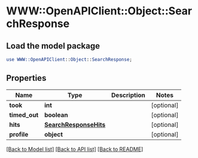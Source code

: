 # WWW::OpenAPIClient::Object::SearchResponse

## Load the model package
```perl
use WWW::OpenAPIClient::Object::SearchResponse;
```

## Properties
Name | Type | Description | Notes
------------ | ------------- | ------------- | -------------
**took** | **int** |  | [optional] 
**timed_out** | **boolean** |  | [optional] 
**hits** | [**SearchResponseHits**](SearchResponseHits.md) |  | [optional] 
**profile** | **object** |  | [optional] 

[[Back to Model list]](../README.md#documentation-for-models) [[Back to API list]](../README.md#documentation-for-api-endpoints) [[Back to README]](../README.md)


